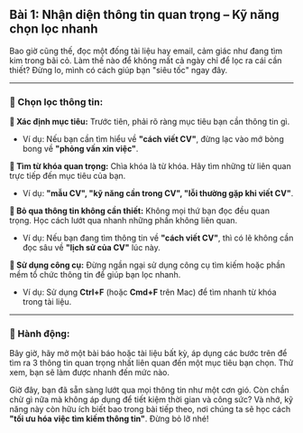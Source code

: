 ## Bài 1: Nhận diện thông tin quan trọng – Kỹ năng chọn lọc nhanh

Bao giờ cũng thế, đọc một đống tài liệu hay email, cảm giác như đang tìm kim trong bãi cỏ. Làm thế nào để không mất cả ngày chỉ để lọc ra cái cần thiết? Đừng lo, mình có cách giúp bạn "siêu tốc" ngay đây.

---

### 📌 Chọn lọc thông tin:

**🔹 Xác định mục tiêu:**
Trước tiên, phải rõ ràng mục tiêu bạn cần thông tin gì.  
- Ví dụ: Nếu bạn cần tìm hiểu về **"cách viết CV"**, đừng lạc vào mớ bòng bong về **"phỏng vấn xin việc"**.

**🔹 Tìm từ khóa quan trọng:**
Chìa khóa là từ khóa. Hãy tìm những từ liên quan trực tiếp đến mục tiêu của bạn.  
- Ví dụ: **"mẫu CV", "kỹ năng cần trong CV", "lỗi thường gặp khi viết CV"**.

**🔹 Bỏ qua thông tin không cần thiết:**
Không mọi thứ bạn đọc đều quan trọng. Học cách lướt qua nhanh những phần không liên quan.  
- Ví dụ: Nếu bạn đang tìm thông tin về **"cách viết CV"**, thì có lẽ không cần đọc sâu về **"lịch sử của CV"** lúc này.

**🔹 Sử dụng công cụ:**
Đừng ngần ngại sử dụng công cụ tìm kiếm hoặc phần mềm tổ chức thông tin để giúp bạn lọc nhanh.  
- Ví dụ: Sử dụng **Ctrl+F** (hoặc **Cmd+F** trên Mac) để tìm nhanh từ khóa trong tài liệu.

---

### 🚀 Hành động:

Bây giờ, hãy mở một bài báo hoặc tài liệu bất kỳ, áp dụng các bước trên để tìm ra 3 thông tin quan trọng nhất liên quan đến một mục tiêu bạn chọn. Thử xem, bạn sẽ làm được nhanh đến mức nào.

Giờ đây, bạn đã sẵn sàng lướt qua mọi thông tin như một cơn gió. Còn chần chừ gì nữa mà không áp dụng để tiết kiệm thời gian và công sức? Và nhớ, kỹ năng này còn hữu ích biết bao trong bài tiếp theo, nơi chúng ta sẽ học cách **"tối ưu hóa việc tìm kiếm thông tin"**. Đừng bỏ lỡ nhé!